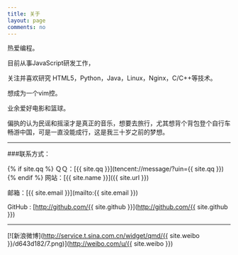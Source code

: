 ```yaml
---
title: 关于
layout: page
comments: no
---
```


热爱编程。

目前从事JavaScript研发工作，

关注并喜欢研究 HTML5，Python，Java，Linux，Nginx，C/C++等技术。

想成为一个vim控。

业余爱好电影和篮球。

偏执的认为民谣和摇滚才是真正的音乐，想要去旅行，尤其想背个背包登个自行车畅游中国，可是一直没能成行，这是我三十岁之前的梦想。  

---

###联系方式：

{% if site.qq %}
ＱＱ：[{{ site.qq }}](tencent://message/?uin={{ site.qq }})
{% endif %}
网站：[{{ site.name }}]({{ site.url }})

邮箱：[{{ site.email }}](mailto:{{ site.email }})

GitHub : [http://github.com/{{ site.github }}](http://github.com/{{ site.github }})

----


[![新浪微博](http://service.t.sina.com.cn/widget/qmd/{{ site.weibo }}/d643d182/7.png)](http://weibo.com/u/{{ site.weibo }})

